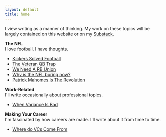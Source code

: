 ```yaml
---
layout: default
title: home
---
```


I view writing as a manner of thinking. My work on these topics will be largely contained on this website or on my [Substack](https://davidfreed.substack.com).

**The NFL**     
I love football. I have thoughts.  
- [Kickers Solved Football](https://davidfreed.substack.com/p/kickers-matter-more-than-quarterbacks)
- [The Veteran QB Trap](https://davidfreed.substack.com/p/welcome-to-the-veteran-qb-trap)
- [We Need A RB Union](https://davidfreed.substack.com/p/running-backs-should-get-in-a-picket)
- [Why is the NFL boring now?](https://davidfreed.substack.com/p/why-is-the-nfl-so-boring)
- [Patrick Mahomes Is The Revolution](https://davidfreed.substack.com/p/patrick-mahomes-is-the-revolution)

**Work-Related**        
I'll write occasionally about professional topics.
- [When Variance Is Bad](https://davidfreed.substack.com/p/when-variance-is-bad)

**Making Your Career**      
I'm fascinated by how careers are made. I'll write about it from time to time.
- [Where do VCs Come From](https://davidfreed.substack.com/p/where-do-venture-capitalists-come) 


